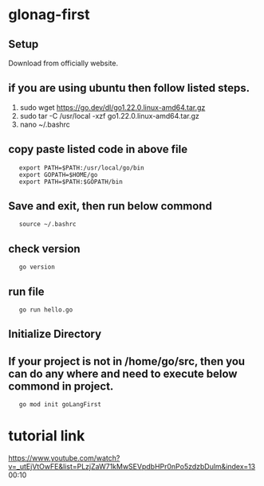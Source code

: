 # glonag-first
## Setup
 Download from officially website.
## if you are using ubuntu then follow listed steps.
 1. sudo wget https://go.dev/dl/go1.22.0.linux-amd64.tar.gz
 2. sudo tar -C /usr/local -xzf go1.22.0.linux-amd64.tar.gz
 3. nano ~/.bashrc
 ## copy paste listed code in above file
       export PATH=$PATH:/usr/local/go/bin
       export GOPATH=$HOME/go 
       export PATH=$PATH:$GOPATH/bin
## Save and exit, then run below commond
       source ~/.bashrc
## check version 
       go version
## run file
       go run hello.go

## Initialize Directory
## If your project is not in /home/go/src, then you can do any where and need to execute below commond in project.
       go mod init goLangFirst


# tutorial link
https://www.youtube.com/watch?v=_utEjVtOwFE&list=PLzjZaW71kMwSEVpdbHPr0nPo5zdzbDulm&index=13
00:10


